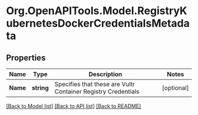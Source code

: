 # Org.OpenAPITools.Model.RegistryKubernetesDockerCredentialsMetadata

## Properties

Name | Type | Description | Notes
------------ | ------------- | ------------- | -------------
**Name** | **string** | Specifies that these are Vultr Container Registry Credentials | [optional] 

[[Back to Model list]](../README.md#documentation-for-models) [[Back to API list]](../README.md#documentation-for-api-endpoints) [[Back to README]](../README.md)

